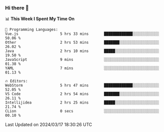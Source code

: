 ### Hi there 👋

<!--
**asdf12303116/asdf12303116** is a ✨ _special_ ✨ repository because its `README.md` (this file) appears on your GitHub profile.

Here are some ideas to get you started:

- 🔭 I’m currently working on ...
- 🌱 I’m currently learning ...
- 👯 I’m looking to collaborate on ...
- 🤔 I’m looking for help with ...
- 💬 Ask me about ...
- 📫 How to reach me: ...
- 😄 Pronouns: ...
- ⚡ Fun fact: ...
-->

<!--START_SECTION:waka-->
📊 **This Week I Spent My Time On** 

```text
💬 Programming Languages: 
Vue.js                   5 hrs 33 mins       █████████████░░░░░░░░░░░░   50.06 % 
Other                    2 hrs 53 mins       ███████░░░░░░░░░░░░░░░░░░   26.02 % 
Java                     2 hrs 10 mins       █████░░░░░░░░░░░░░░░░░░░░   19.50 % 
JavaScript               9 mins              ░░░░░░░░░░░░░░░░░░░░░░░░░   01.38 % 
YAML                     7 mins              ░░░░░░░░░░░░░░░░░░░░░░░░░   01.13 % 

🔥 Editors: 
WebStorm                 5 hrs 47 mins       █████████████░░░░░░░░░░░░   52.05 % 
VS Code                  2 hrs 54 mins       ███████░░░░░░░░░░░░░░░░░░   26.11 % 
Intellijidea             2 hrs 25 mins       █████░░░░░░░░░░░░░░░░░░░░   21.74 % 
CLion                    0 secs              ░░░░░░░░░░░░░░░░░░░░░░░░░   00.10 % 
```


 Last Updated on 2024/03/17 18:30:26 UTC
<!--END_SECTION:waka-->
